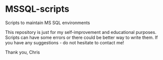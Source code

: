 # MSSQL-scripts
Scripts to maintain MS SQL environments

This repository is just for my self-improvement and educational purposes. Scripts can have some errors or there could be better way to write them. If you have any suggestions - do not hesitate to contact me!

Thank you,
Chris

